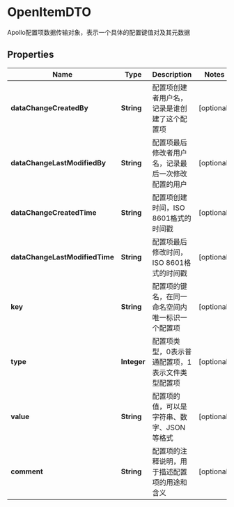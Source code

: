 

# OpenItemDTO

Apollo配置项数据传输对象，表示一个具体的配置键值对及其元数据

## Properties

| Name | Type | Description | Notes |
|------------ | ------------- | ------------- | -------------|
|**dataChangeCreatedBy** | **String** | 配置项创建者用户名，记录是谁创建了这个配置项 |  [optional] |
|**dataChangeLastModifiedBy** | **String** | 配置项最后修改者用户名，记录最后一次修改配置的用户 |  [optional] |
|**dataChangeCreatedTime** | **String** | 配置项创建时间，ISO 8601格式的时间戳 |  [optional] |
|**dataChangeLastModifiedTime** | **String** | 配置项最后修改时间，ISO 8601格式的时间戳 |  [optional] |
|**key** | **String** | 配置项的键名，在同一命名空间内唯一标识一个配置项 |  [optional] |
|**type** | **Integer** | 配置项类型，0表示普通配置项，1表示文件类型配置项 |  [optional] |
|**value** | **String** | 配置项的值，可以是字符串、数字、JSON等格式 |  [optional] |
|**comment** | **String** | 配置项的注释说明，用于描述配置项的用途和含义 |  [optional] |

